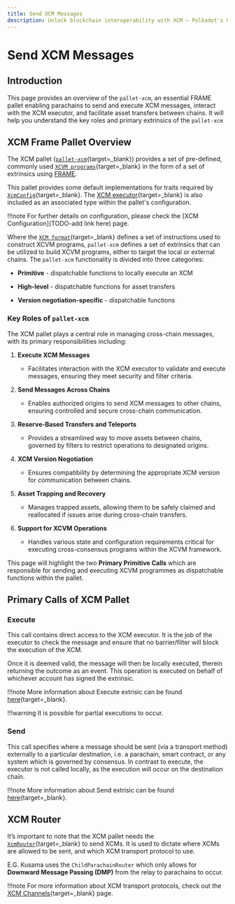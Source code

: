 ```yaml
---
title: Send XCM Messages
description: Unlock blockchain interoperability with XCM — Polkadot's Cross-Consensus Messaging format for cross-chain interactions.
---
```


# Send XCM Messages

## Introduction

This page provides an overview of the `pallet-xcm`, an essential FRAME pallet enabling parachains to send and execute XCM messages, interact with the XCM executor, and facilitate asset transfers between chains. It will help you understand the key roles and primary extrinsics of the `pallet-xcm`

## XCM Frame Pallet Overview

The XCM pallet ([`pallet-xcm`](https://paritytech.github.io/polkadot-sdk/master/pallet_xcm/index.html){target=\_blank}) provides a set of pre-defined, commonly used [`XCVM programs`](https://github.com/polkadot-fellows/xcm-format?tab=readme-ov-file#12-the-xcvm){target=\_blank} in the form of a set of extrinsics using [FRAME](https://docs.substrate.io/reference/frame-pallets/).

This pallet provides some default implementations for traits required by [`XcmConfig`](https://paritytech.github.io/polkadot-sdk/master/pallet_xcm_benchmarks/trait.Config.html#associatedtype.XcmConfig){target=\_blank}. The [XCM executor](https://paritytech.github.io/polkadot-sdk/master/staging_xcm_executor/struct.XcmExecutor.html){target=\_blank} is also included as an associated type within the pallet's configuration.

!!!note
    For further details on configuration, please check the [XCM Configuration](TODO-add link here) page.

Where the [`XCM format`](https://github.com/polkadot-fellows/xcm-format){target=\_blank} defines a set of instructions used to construct XCVM programs, `pallet-xcm` defines a set of extrinsics that can be utilized to build XCVM programs, either to target the local or external chains. The `pallet-xcm` functionality is divided into three categories:

- **Primitive** - dispatchable functions to locally execute an XCM

- **High-level** - dispatchable functions for asset transfers

- **Version negotiation-specific** - dispatchable functions

### Key Roles of `pallet-xcm`

The XCM pallet plays a central role in managing cross-chain messages, with its primary responsibilities including:

1. **Execute XCM Messages**
    - Facilitates interaction with the XCM executor to validate and execute messages, ensuring they meet security and filter criteria.

2. **Send Messages Across Chains**
    - Enables authorized origins to send XCM messages to other chains, ensuring controlled and secure cross-chain communication.

3. **Reserve-Based Transfers and Teleports**
    - Provides a streamlined way to move assets between chains, governed by filters to restrict operations to designated origins.

4. **XCM Version Negotiation**
    - Ensures compatibility by determining the appropriate XCM version for communication between chains.

5. **Asset Trapping and Recovery**
    - Manages trapped assets, allowing them to be safely claimed and reallocated if issues arise during cross-chain transfers.

6. **Support for XCVM Operations**
    - Handles various state and configuration requirements critical for executing cross-consensus programs within the XCVM framework.

This page will highlight the two **Primary Primitive Calls** which are responsible for sending and executing XCVM programmes as dispatchable functions within the pallet.

## Primary Calls of XCM Pallet

### Execute

This call contains direct access to the XCM executor. It is the job of the executor to check the message and ensure that no barrier/filter will block the execution of the XCM.

Once it is deemed valid, the message will then be locally executed, therein returning the outcome as an event. This operation is executed on behalf of whichever account has signed the extrinsic.

!!!note
    More information about Execute extrisic can be found [here](https://paritytech.github.io/polkadot-sdk/master/pallet_xcm/pallet/enum.Call.html#variant.execute){target=\_blank}.

!!!warning
    It is possible for partial executions to occur.

### Send

This call specifies where a message should be sent (via a transport method) externally to a particular destination, i.e. a parachain, smart contract, or any system which is governed by consensus. In contrast to execute, the executor is not called locally, as the execution will occur on the destination chain.

!!!note
    More information about Send extrisic can be found [here](https://paritytech.github.io/polkadot-sdk/master/pallet_xcm/pallet/enum.Call.html#variant.send){target=\_blank}.

## XCM Router

It’s important to note that the XCM pallet needs the [`XcmRouter`](https://paritytech.github.io/polkadot-sdk/master/pallet_xcm/pallet/trait.Config.html#associatedtype.XcmRouter){target=\_blank} to send XCMs. It is used to dictate where XCMs are allowed to be sent, and which XCM transport protocol to use. 

E.G. Kusama uses the `ChildParachainRouter` which only allows for **Downward Message Passing (DMP)** from the relay to parachains to occur.

!!!note
    For more information about XCM transport protocols, check out the [XCM Channels](TODO:update-path){target=\_blank} page.

